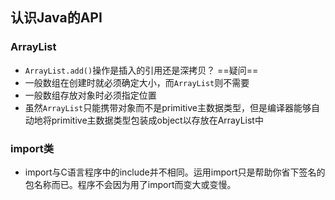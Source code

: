 ## 认识Java的API

### ArrayList
* `ArrayList.add()`操作是插入的引用还是深拷贝？ ==疑问==
* 一般数组在创建时就必须确定大小，而`ArrayList`则不需要
* 一般数组存放对象时必须指定位置
* 虽然`ArrayList`只能携带对象而不是primitive主数据类型，但是编译器能够自动地将primitive主数据类型包装成object以存放在ArrayList中

### import类
* import与C语言程序中的include并不相同。运用import只是帮助你省下签名的包名称而已。程序不会因为用了import而变大或变慢。
